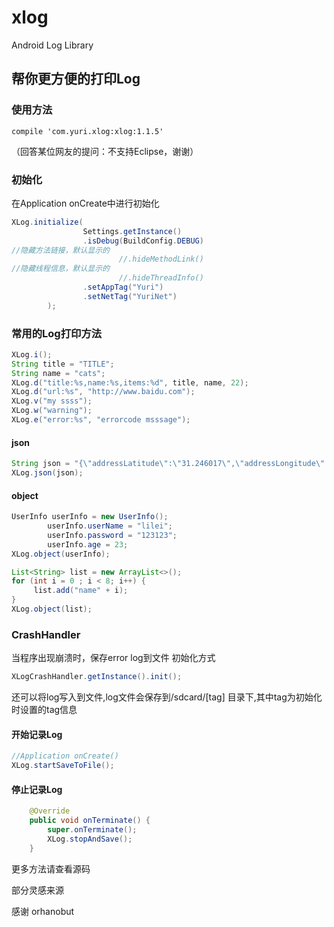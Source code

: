 # xlog
Android Log Library

## 帮你更方便的打印Log

### 使用方法
```grovvy
compile 'com.yuri.xlog:xlog:1.1.5'
```

（回答某位网友的提问：不支持Eclipse，谢谢）

### 初始化

在Application onCreate中进行初始化

```java
XLog.initialize(
                Settings.getInstance()
                .isDebug(BuildConfig.DEBUG)
//隐藏方法链接，默认显示的
                        //.hideMethodLink()
//隐藏线程信息，默认显示的
                        //.hideThreadInfo()
                .setAppTag("Yuri")
                .setNetTag("YuriNet")
        );
```

### 常用的Log打印方法
```java
XLog.i();
String title = "TITLE";
String name = "cats";
XLog.d("title:%s,name:%s,items:%d", title, name, 22);
XLog.d("url:%s", "http://www.baidu.com");
XLog.v("my ssss");
XLog.w("warning");
XLog.e("error:%s", "errorcode msssage");
```
#### json

```java
String json = "{\"addressLatitude\":\"31.246017\",\"addressLongitude\":\"121.609757\",\"city\":\"上海市\",\"province\":\"上海市\",\"header\":{\"clientVersion\":\"1.0.01\",\"requestTime\":1464845832926,\"serviceVersion\":\"1.0\",\"sourceID\":\"1000\",\"userToken\":\"24a4012f-d0de-44f7-9a21-24b62de13f9d\"}}";
XLog.json(json);
```

#### object

```java
UserInfo userInfo = new UserInfo();
        userInfo.userName = "lilei";
        userInfo.password = "123123";
        userInfo.age = 23;
XLog.object(userInfo);

List<String> list = new ArrayList<>();
for (int i = 0 ; i < 8; i++) {
     list.add("name" + i);
}
XLog.object(list);
```

### CrashHandler
当程序出现崩溃时，保存error log到文件
初始化方式
```java
XLogCrashHandler.getInstance().init();
```

还可以将log写入到文件,log文件会保存到/sdcard/[tag] 目录下,其中tag为初始化时设置的tag信息
#### 开始记录Log
```java
//Application onCreate()
XLog.startSaveToFile();
```

#### 停止记录Log
```java
    @Override
    public void onTerminate() {
        super.onTerminate();
        XLog.stopAndSave();
    }
```
更多方法请查看源码

部分灵感来源

感谢 orhanobut
